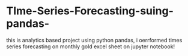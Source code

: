 # TIme-Series-Forecasting-suing-pandas-
this is analytics based project using python pandas, i oerrformed times series forecasting on monthly gold excel sheet on jupyter notebook!
